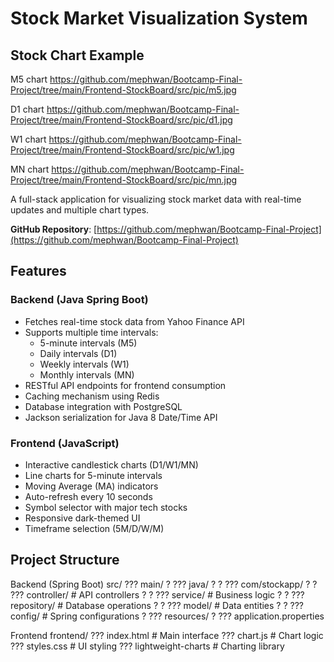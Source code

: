 # Stock Market Visualization System

## Stock Chart Example
M5 chart
https://github.com/mephwan/Bootcamp-Final-Project/tree/main/Frontend-StockBoard/src/pic/m5.jpg

D1 chart
https://github.com/mephwan/Bootcamp-Final-Project/tree/main/Frontend-StockBoard/src/pic/d1.jpg

W1 chart
https://github.com/mephwan/Bootcamp-Final-Project/tree/main/Frontend-StockBoard/src/pic/w1.jpg

MN chart
https://github.com/mephwan/Bootcamp-Final-Project/tree/main/Frontend-StockBoard/src/pic/mn.jpg


A full-stack application for visualizing stock market data with real-time updates and multiple chart types.

**GitHub Repository**: [https://github.com/mephwan/Bootcamp-Final-Project](https://github.com/mephwan/Bootcamp-Final-Project)

## Features

### Backend (Java Spring Boot)
- Fetches real-time stock data from Yahoo Finance API
- Supports multiple time intervals:
  - 5-minute intervals (M5)
  - Daily intervals (D1)
  - Weekly intervals (W1)
  - Monthly intervals (MN)
- RESTful API endpoints for frontend consumption
- Caching mechanism using Redis
- Database integration with PostgreSQL
- Jackson serialization for Java 8 Date/Time API

### Frontend (JavaScript)
- Interactive candlestick charts (D1/W1/MN)
- Line charts for 5-minute intervals
- Moving Average (MA) indicators
- Auto-refresh every 10 seconds
- Symbol selector with major tech stocks
- Responsive dark-themed UI
- Timeframe selection (5M/D/W/M)


## Project Structure
Backend (Spring Boot)
src/
??? main/
?   ??? java/
?   ?   ??? com/stockapp/
?   ?       ??? controller/     # API controllers
?   ?       ??? service/        # Business logic
?   ?       ??? repository/     # Database operations
?   ?       ??? model/          # Data entities
?   ?       ??? config/         # Spring configurations
?   ??? resources/
?       ??? application.properties


Frontend
frontend/
??? index.html          # Main interface
??? chart.js            # Chart logic
??? styles.css          # UI styling
??? lightweight-charts  # Charting library